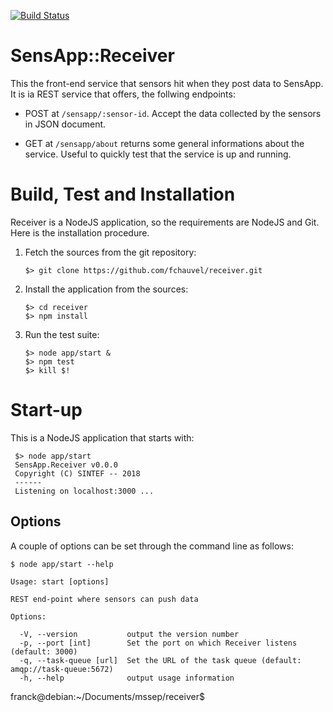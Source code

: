 [![Build Status](https://travis-ci.org/fchauvel/receiver.svg?branch=master)](https://travis-ci.org/fchauvel/receiver)

# SensApp::Receiver

This the front-end service that sensors hit when they post data to
SensApp. It is ia REST service that offers, the follwing endpoints:

 * POST at `/sensapp/:sensor-id`. Accept the data collected by the
   sensors in JSON document.

 * GET at `/sensapp/about` returns some general informations about the
   service. Useful to quickly test that the service is up and running.


# Build, Test and Installation

Receiver is a NodeJS application, so the requirements are NodeJS and
Git. Here is the installation procedure.

 1. Fetch the sources from the git repository:

		$> git clone https://github.com/fchauvel/receiver.git

 2. Install the application from the sources:

		$> cd receiver
		$> npm install

 3. Run the test suite:

		$> node app/start &
		$> npm test
		$> kill $!

# Start-up

This is a NodeJS application that starts with:

     $> node app/start
     SensApp.Receiver v0.0.0
     Copyright (C) SINTEF -- 2018
     ------
     Listening on localhost:3000 ...
	 
## Options

A couple of options can be set through the command line as follows:

	$ node app/start --help
	
	Usage: start [options]

	REST end-point where sensors can push data

	Options:

	  -V, --version           output the version number
      -p, --port [int]        Set the port on which Receiver listens (default: 3000)
	  -q, --task-queue [url]  Set the URL of the task queue (default: amqp://task-queue:5672)
      -h, --help              output usage information

franck@debian:~/Documents/mssep/receiver$ 

